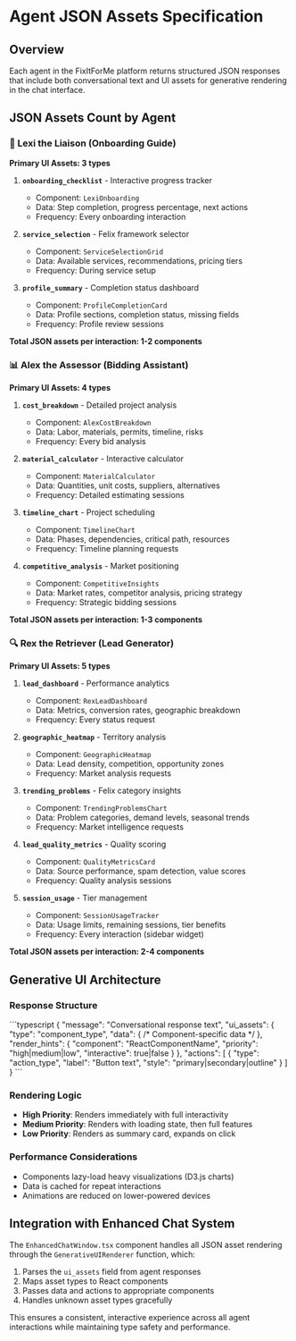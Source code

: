 # Agent JSON Assets Specification

## Overview
Each agent in the FixItForMe platform returns structured JSON responses that include both conversational text and UI assets for generative rendering in the chat interface.

## JSON Assets Count by Agent

### 🤖 Lexi the Liaison (Onboarding Guide)
**Primary UI Assets: 3 types**

1. **`onboarding_checklist`** - Interactive progress tracker
   - Component: `LexiOnboarding`
   - Data: Step completion, progress percentage, next actions
   - Frequency: Every onboarding interaction

2. **`service_selection`** - Felix framework selector
   - Component: `ServiceSelectionGrid`
   - Data: Available services, recommendations, pricing tiers
   - Frequency: During service setup

3. **`profile_summary`** - Completion status dashboard
   - Component: `ProfileCompletionCard`
   - Data: Profile sections, completion status, missing fields
   - Frequency: Profile review sessions

**Total JSON assets per interaction: 1-2 components**

### 📊 Alex the Assessor (Bidding Assistant)
**Primary UI Assets: 4 types**

1. **`cost_breakdown`** - Detailed project analysis
   - Component: `AlexCostBreakdown`
   - Data: Labor, materials, permits, timeline, risks
   - Frequency: Every bid analysis

2. **`material_calculator`** - Interactive calculator
   - Component: `MaterialCalculator`
   - Data: Quantities, unit costs, suppliers, alternatives
   - Frequency: Detailed estimating sessions

3. **`timeline_chart`** - Project scheduling
   - Component: `TimelineChart`
   - Data: Phases, dependencies, critical path, resources
   - Frequency: Timeline planning requests

4. **`competitive_analysis`** - Market positioning
   - Component: `CompetitiveInsights`
   - Data: Market rates, competitor analysis, pricing strategy
   - Frequency: Strategic bidding sessions

**Total JSON assets per interaction: 1-3 components**

### 🔍 Rex the Retriever (Lead Generator)
**Primary UI Assets: 5 types**

1. **`lead_dashboard`** - Performance analytics
   - Component: `RexLeadDashboard`
   - Data: Metrics, conversion rates, geographic breakdown
   - Frequency: Every status request

2. **`geographic_heatmap`** - Territory analysis
   - Component: `GeographicHeatmap`
   - Data: Lead density, competition, opportunity zones
   - Frequency: Market analysis requests

3. **`trending_problems`** - Felix category insights
   - Component: `TrendingProblemsChart`
   - Data: Problem categories, demand levels, seasonal trends
   - Frequency: Market intelligence requests

4. **`lead_quality_metrics`** - Quality scoring
   - Component: `QualityMetricsCard`
   - Data: Source performance, spam detection, value scores
   - Frequency: Quality analysis sessions

5. **`session_usage`** - Tier management
   - Component: `SessionUsageTracker`
   - Data: Usage limits, remaining sessions, tier benefits
   - Frequency: Every interaction (sidebar widget)

**Total JSON assets per interaction: 2-4 components**

## Generative UI Architecture

### Response Structure
\`\`\`typescript
{
  "message": "Conversational response text",
  "ui_assets": {
    "type": "component_type",
    "data": { /* Component-specific data */ },
    "render_hints": {
      "component": "ReactComponentName",
      "priority": "high|medium|low",
      "interactive": true|false
    }
  },
  "actions": [
    {
      "type": "action_type",
      "label": "Button text",
      "style": "primary|secondary|outline"
    }
  ]
}
\`\`\`

### Rendering Logic
- **High Priority**: Renders immediately with full interactivity
- **Medium Priority**: Renders with loading state, then full features
- **Low Priority**: Renders as summary card, expands on click

### Performance Considerations
- Components lazy-load heavy visualizations (D3.js charts)
- Data is cached for repeat interactions
- Animations are reduced on lower-powered devices

## Integration with Enhanced Chat System

The `EnhancedChatWindow.tsx` component handles all JSON asset rendering through the `GenerativeUIRenderer` function, which:

1. Parses the `ui_assets` field from agent responses
2. Maps asset types to React components
3. Passes data and actions to appropriate components
4. Handles unknown asset types gracefully

This ensures a consistent, interactive experience across all agent interactions while maintaining type safety and performance.
